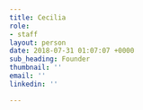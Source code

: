 ```yaml
---
title: Cecilia
role:
- staff
layout: person
date: 2018-07-31 01:07:07 +0000
sub_heading: Founder
thumbnail: ''
email: ''
linkedin: ''

---
```

